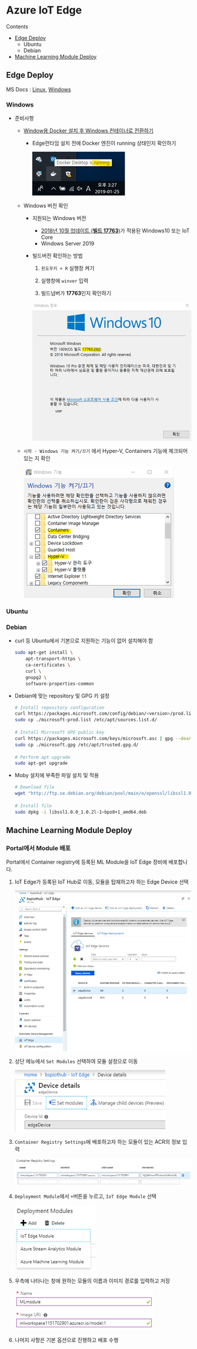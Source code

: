 # Azure IoT Edge

Contents

- [Edge Deploy](#Edge-Deploy)
  - Ubuntu
  - Debian
- [Machine Learning Module Deploy](#Machine-Learning-Module-Deploy)



## Edge Deploy

MS Docs : [Linux](https://docs.microsoft.com/en-us/azure/iot-edge/how-to-install-iot-edge-linux), [Windows](https://docs.microsoft.com/en-us/azure/iot-edge/how-to-install-iot-edge-windows)

### Windows

- 준비사항

  - [Window용 Docker 설치 후 Windows 컨테이너로 전환하기](https://docs.microsoft.com/ko-kr/virtualization/windowscontainers/quick-start/quick-start-windows-10)

    - Edge런타임 설치 전에 Docker 엔진이 running 상태인지 확인하기

      ![](images/windows_docker_running.jpg)

  - Windows 버전 확인

    - 지원되는 Windows 버전
      - [2018년 10월 업데이트 (**빌드 17763**)](https://www.microsoft.com/ko-kr/software-download/windows10)가 적용된 Windows10 또는 IoT Core
      - Windows Server 2019

    - 빌드버전 확인하는 방법

      1. `윈도우키 + R` 실행창 켜기

      2. 실행창에 `winver` 입력

      3. 빌드넘버가 **17763**인지 확인하기 

       	![](images/windows_build_info.jpg)

  - `시작 - Windows 기능 켜기/끄기` 에서 Hyper-V, Containers 기능에 체크되어 있는 지 확인

    ![](images/windows_feature.png)

### Ubuntu

### Debian

- curl 등 Ubuntu에서 기본으로 지원하는 기능이 없어 설치해야 함

  ```sh
  sudo apt-get install \
      apt-transport-https \
      ca-certificates \
      curl \
      gnupg2 \
      software-properties-common
  ```

- Debian에 맞는 repository 및 GPG 키 설정

  ```sh
  # Install repository configuration
  curl https://packages.microsoft.com/config/debian/<version>/prod.list > ./microsoft-prod.list
  sudo cp ./microsoft-prod.list /etc/apt/sources.list.d/
  
  # Install Microsoft GPG public key
  curl https://packages.microsoft.com/keys/microsoft.asc | gpg --dearmor > microsoft.gpg
  sudo cp ./microsoft.gpg /etc/apt/trusted.gpg.d/
  
  # Perform apt upgrade
  sudo apt-get upgrade
  ```

- Moby 설치에 부족한 파일 설치 및 적용

  ```sh
  # Download file
  wget "http://ftp.se.debian.org/debian/pool/main/o/openssl/libssl1.0.0_1.0.2l-1~bpo8+1_amd64.deb"
  
  # Install file
  sudo dpkg -i libssl1.0.0_1.0.2l-1~bpo8+1_amd64.deb
  ```

  

## Machine Learning Module Deploy

### Portal에서 Module 배포

Portal에서 Container registry에 등록된 ML Module을 IoT Edge 장비에 배포합니다.

1. IoT Edge가 등록된 IoT Hub로 이동, 모듈을 탑재하고자 하는 Edge Device 선택

   ![](images/iot_edge_ml_module_01.png)

2. 상단 메뉴에서 `Set Modules` 선택하여 모듈 설정으로 이동

   ![](images/iot_edge_ml_module_02.png)

3. `Container Registry Settings`에 배포하고자 하는 모듈이 있는 ACR의 정보 입력

   ![](images/iot_edge_ml_module_03.png)

4. `Deployment Module`에서 `+`버튼을 누르고, `IoT Edge Module` 선택

   ![](images/iot_edge_ml_module_04.png)

5. 우측에 나타나는 창에 원하는 모듈의 이름과 이미지 경로를 입력하고 저장

   ![](images/iot_edge_ml_module_05.png)

6. 나머지 사항은 기본 옵션으로 진행하고 배포 수행

